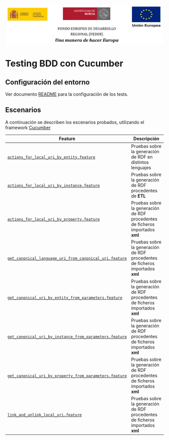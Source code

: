 ![](../images/logos_feder.png)

# Testing BDD con Cucumber

## Configuración del entorno

Ver documento [README](https://github.com/HerculesCRUE/ib-asio-docs-/blob/master/common/testing/testing.md) para la configuración de los tests.

## Escenarios

A continuación se describen los escenarios probados, utilizando el framework [Cucumber](https://cucumber.io/docs/cucumber/)

| Feature                                                     | Descripción                                                                                                                                          |
| ----------------------------------------------------------- | ---------------------------------------------------------------------------------------------------------------------------------------------------- |
| [`actions_for_local_uri_by_entity.feature`](../uris-generator-back/src/test/features/actions_for_local_uri_by_entity.feature) | Pruebas sobre la generación de RDF en distintos lenguajes  
| [`actions_for_local_uri_by_instance.feature`](../uris-generator-back/src/test/features/actions_for_local_uri_by_instance.feature)           | Pruebas sobre la generación de RDF procedentes de **ETL**                                                                                            
| [`actions_for_local_uri_by_property.feature`](../uris-generator-back/src/test/features/actions_for_local_uri_by_property.feature)           | Pruebas sobre la generación de RDF procedentes de ficheros importados **xml**                                                                        |
| [`get_canonical_language_uri_from_canonical_uri.feature`](../uris-generator-back/src/test/features/get_canonical_language_uri_from_canonical_uri.feature)           | Pruebas sobre la generación de RDF procedentes de ficheros importados **xml**                                                                        |
| [`get_canonical_uri_by_entity_from_parameters.feature`](../uris-generator-back/src/test/features/get_canonical_uri_by_entity_from_parameters.feature)           | Pruebas sobre la generación de RDF procedentes de ficheros importados **xml**                                                                        |
| [`get_canonical_uri_by_instance_from_parameters.feature`](../uris-generator-back/src/test/features/get_canonical_uri_by_instance_from_parameters.feature)           | Pruebas sobre la generación de RDF procedentes de ficheros importados **xml**                                                                        |
| [`get_canonical_uri_by_property_from_parameters.feature`](../uris-generator-back/src/test/features/get_canonical_uri_by_property_from_parameters.feature)           | Pruebas sobre la generación de RDF procedentes de ficheros importados **xml**                                                                        |
| [`link_and_unlink_local_uri.feature`](../uris-generator-back/src/test/features/link_and_unlink_local_uri.feature)           | Pruebas sobre la generación de RDF procedentes de ficheros importados **xml**                                                                        |

